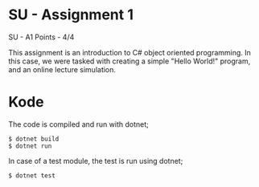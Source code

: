 # SU - Assignment 1
SU - A1
Points - 4/4

This assignment is an introduction to C\# object oriented programming. In this case, we were tasked with creating a simple "Hello World!" program, and an online lecture simulation.


# Kode

The code is compiled and run with dotnet;

	$ dotnet build
	$ dotnet run



In case of a test module, the test is run using dotnet;

	$ dotnet test
